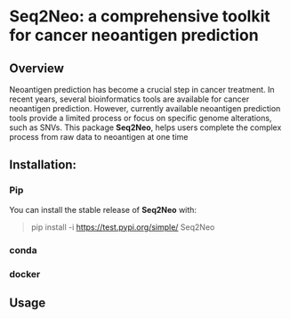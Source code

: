 # Seq2Neo: a comprehensive toolkit for cancer neoantigen prediction

## Overview
Neoantigen prediction has become a crucial step in cancer treatment. In recent years, several bioinformatics tools are available for cancer neoantigen prediction. However, currently available neoantigen prediction tools provide a limited process or focus on specific genome alterations, such as SNVs. This package **Seq2Neo**, helps users complete the complex process from raw data to neoantigen at one time

## Installation:
### Pip
You can install the stable release of **Seq2Neo** with:
> pip install -i https://test.pypi.org/simple/ Seq2Neo

### conda

### docker
## Usage
